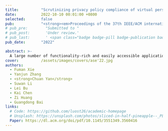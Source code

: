 ```yaml
---
title:          "Scrutinizing privacy policy compliance of virtual personal assistant apps"
date:           2022-10-10 00:01:00 +0800
selected:       false
pub:            "<strong><em>Proceedings of the 37th IEEE/ACM international conference on automated software engineering</em></strong>"
# pub_pre:        "Submitted to "
# pub_post:       'Under review.'
# pub_last:       ' <span class="badge badge-pill badge-publication badge-success">Spotlight</span>'
pub_date:       "2022"

abstract: >-
  A large number of functionality-rich and easily accessible applications have become popular among various virtual personal assistant (VPA) services such as Amazon Alexa. VPA applications (or VPA apps for short) are accompanied by a privacy policy document that informs users of their data handling practices. These documents are usually lengthy and complex for users to comprehend, and developers may intentionally or unintentionally fail to comply with them. In this work, we conduct the first systematic study on the privacy policy compliance issue of VPA apps. We develop Skipper, which targets Amazon Alexa skills. It automatically depicts the skill into the declared privacy profile by analyzing their privacy policy documents with Natural Language Processing (NLP) and machine learning techniques, and derives the behavioral privacy profile of the skill through a black-box testing. We conduct a large-scale analysis on all skills listed on Alexa store, and find that a large number of skills suffer from the privacy policy noncompliance issues.
cover:          /assets/images/covers/ase'22.jpg 
authors:
  - Fuman Xie
  - Yanjun Zhang
  - <strong>Chuan Yan</strong>
  - Suwan Li
  - Lei Bu
  - Kai Chen
  - Zi Huang
  - Guangdong Bai
links:
  # Code: https://github.com/luost26/academic-homepage
  # Unsplash: https://unsplash.com/photos/sliced-in-half-pineapple--_PLJZmHZzk
  Paper: https://dl.acm.org/doi/pdf/10.1145/3551349.3560416
---
```

